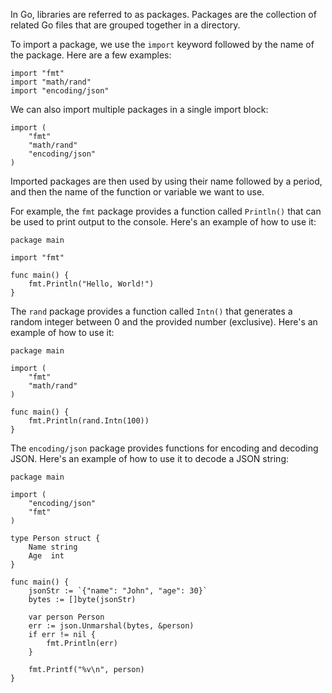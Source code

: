 In Go, libraries are referred to as packages. Packages are the collection of related Go files that are grouped together in a directory.

To import a package, we use the `import` keyword followed by the name of the package. Here are a few examples:

```
import "fmt"
import "math/rand"
import "encoding/json"
```

We can also import multiple packages in a single import block:

```
import (
    "fmt"
    "math/rand"
    "encoding/json"
)
```

Imported packages are then used by using their name followed by a period, and then the name of the function or variable we want to use.

For example, the `fmt` package provides a function called `Println()` that can be used to print output to the console. Here's an example of how to use it:

```
package main

import "fmt"

func main() {
    fmt.Println("Hello, World!")
}
```

The `rand` package provides a function called `Intn()` that generates a random integer between 0 and the provided number (exclusive). Here's an example of how to use it:

```
package main

import (
    "fmt"
    "math/rand"
)

func main() {
    fmt.Println(rand.Intn(100))
}
```

The `encoding/json` package provides functions for encoding and decoding JSON. Here's an example of how to use it to decode a JSON string:

```
package main

import (
    "encoding/json"
    "fmt"
)

type Person struct {
    Name string
    Age  int
}

func main() {
    jsonStr := `{"name": "John", "age": 30}`
    bytes := []byte(jsonStr)

    var person Person
    err := json.Unmarshal(bytes, &person)
    if err != nil {
        fmt.Println(err)
    }

    fmt.Printf("%v\n", person)
}
```